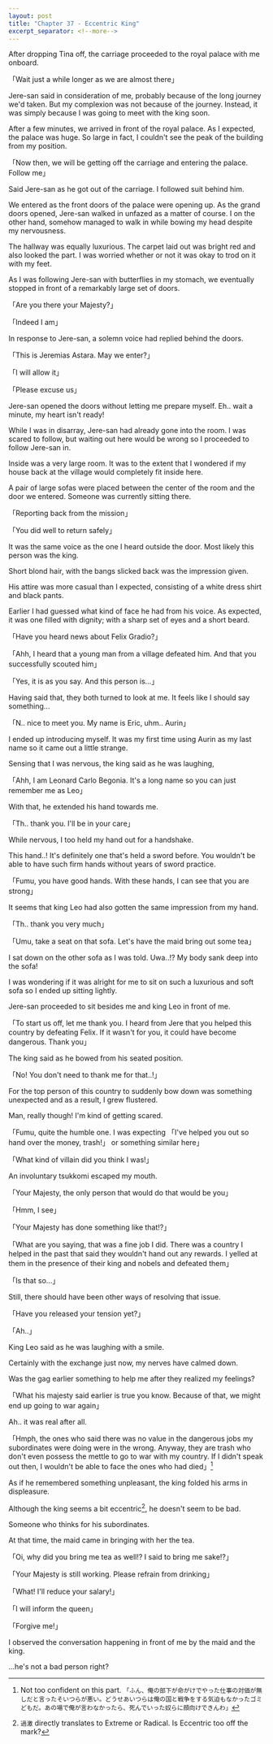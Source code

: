 ```yaml
---
layout: post
title: "Chapter 37 - Eccentric King"
excerpt_separator: <!--more-->
---
```


After dropping Tina off, the carriage proceeded to the royal palace with me onboard.

「Wait just a while longer as we are almost there」

Jere-san said in consideration of me, probably because of the long journey we'd taken. But my complexion was not because of the journey. Instead, it was simply because I was going to meet with the king soon.

After a few minutes, we arrived in front of the royal palace. As I expected, the palace was huge. So large in fact, I couldn't see the peak of the building from my position.

「Now then, we will be getting off the carriage and entering the palace. Follow me」

<!--more-->

Said Jere-san as he got out of the carriage. I followed suit behind him.

We entered as the front doors of the palace were opening up. As the grand doors opened, Jere-san walked in unfazed as a matter of course. I on the other hand, somehow managed to walk in while bowing my head despite my nervousness.

The hallway was equally luxurious. The carpet laid out was bright red and also looked the part. I was worried whether or not it was okay to trod on it with my feet.

As I was following Jere-san with butterflies in my stomach, we eventually stopped in front of a remarkably large set of doors.

「Are you there your Majesty?」

「Indeed I am」

In response to Jere-san, a solemn voice had replied behind the doors.

「This is Jeremias Astara. May we enter?」

「I will allow it」

「Please excuse us」

Jere-san opened the doors without letting me prepare myself. Eh.. wait a minute, my heart isn't ready!

While I was in disarray, Jere-san had already gone into the room. I was scared to follow, but waiting out here would be wrong so I proceeded to follow Jere-san in.

Inside was a very large room. It was to the extent that I wondered if my house back at the village would completely fit inside here.

A pair of large sofas were placed between the center of the room and the door we entered. Someone was currently sitting there.

「Reporting back from the mission」

「You did well to return safely」

It was the same voice as the one I heard outside the door. Most likely this person was the king.

Short blond hair, with the bangs slicked back was the impression given.

His attire was more casual than I expected, consisting of a white dress shirt and black pants.

Earlier I had guessed what kind of face he had from his voice. As expected, it was one filled with dignity; with a sharp set of eyes and a short beard.

「Have you heard news about Felix Gradio?」

「Ahh, I heard that a young man from a village defeated him. And that you successfully scouted him」

「Yes, it is as you say. And this person is...」

Having said that, they both turned to look at me. It feels like I should say something...

「N.. nice to meet you. My name is Eric, uhm.. Aurin」

I ended up introducing myself. It was my first time using Aurin as my last name so it came out a little strange.

Sensing that I was nervous, the king said as he was laughing,

「Ahh, I am Leonard Carlo Begonia. It's a long name so you can just remember me as Leo」

With that, he extended his hand towards me.

「Th.. thank you. I'll be in your care」

While nervous, I too held my hand out for a handshake.

This hand..! It's definitely one that's held a sword before. You wouldn't be able to have such firm hands without years of sword practice.

「Fumu, you have good hands. With these hands, I can see that you are strong」

It seems that king Leo had also gotten the same impression from my hand.

「Th.. thank you very much」

「Umu, take a seat on that sofa. Let's have the maid bring out some tea」

I sat down on the other sofa as I was told. Uwa..!? My body sank deep into the sofa!

I was wondering if it was alright for me to sit on such a luxurious and soft sofa so I ended up sitting lightly.

Jere-san proceeded to sit besides me and king Leo in front of me.

「To start us off, let me thank you. I heard from Jere that you helped this country by defeating Felix. If it wasn't for you, it could have become dangerous. Thank you」

The king said as he bowed from his seated position.

「No! You don't need to thank me for that..!」

For the top person of this country to suddenly bow down was something unexpected and as a result, I grew flustered.

Man, really though! I'm kind of getting scared.

「Fumu, quite the humble one. I was expecting 「I've helped you out so hand over the money, trash!」 or something similar here」

「What kind of villain did you think I was!」

An involuntary tsukkomi escaped my mouth.

「Your Majesty, the only person that would do that would be you」

「Hmm, I see」

「Your Majesty has done something like that!?」

「What are you saying, that was a fine job I did. There was a country I helped in the past that said they wouldn't hand out any rewards. I yelled at them in the presence of their king and nobels and defeated them」

「Is that so...」

Still, there should have been other ways of resolving that issue.

「Have you released your tension yet?」

「Ah..」

King Leo said as he was laughing with a smile.

Certainly with the exchange just now, my nerves have calmed down.

Was the gag earlier something to help me after they realized my feelings?

「What his majesty said earlier is true you know. Because of that, we might end up going to war again」

Ah.. it was real after all.

「Hmph, the ones who said there was no value in the dangerous jobs my subordinates were doing were in the wrong. Anyway, they are trash who don't even possess the mettle to go to war with my country. If I didn't speak out then, I wouldn't be able to face the ones who had died」[^1]

As if he remembered something unpleasant, the king folded his arms in displeasure.

Although the king seems a bit eccentric[^2], he doesn't seem to be bad.

Someone who thinks for his subordinates.

At that time, the maid came in bringing with her the tea.

「Oi, why did you bring me tea as well!? I said to bring me sake!?」

「Your Majesty is still working. Please refrain from drinking」

「What! I'll reduce your salary!」

「I will inform the queen」

「Forgive me!」

I observed the conversation happening in front of me by the maid and the king.

...he's not a bad person right?

[^1]:
    Not too confident on this part.
    `「ふん、俺の部下が命がけでやった仕事の対価が無しだと言ったそいつらが悪い。どうせあいつらは俺の国と戦争をする気迫もなかったゴミどもだ。あの場で俺が言わなかったら、死んでいった奴らに顔向けできんわ」`

[^2]: `過激` directly translates to Extreme or Radical. Is Eccentric too off the mark?
